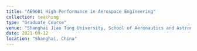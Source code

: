 ```yaml
---
title: "AE9601 High Performance in Aerospace Engineering"
collection: teaching
type: "Graduate Course"
venue: "Shanghai Jiao Tong University, School of Aeronautics and Astronautics"
date: 2021-09-12
location: "Shanghai, China"
---
```



